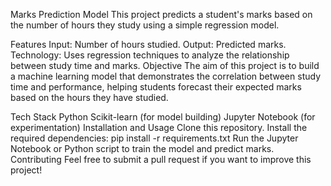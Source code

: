 Marks Prediction Model
This project predicts a student's marks based on the number of hours they study using a simple regression model.

Features
Input: Number of hours studied.
Output: Predicted marks.
Technology: Uses regression techniques to analyze the relationship between study time and marks.
Objective
The aim of this project is to build a machine learning model that demonstrates the correlation between study time and performance, helping students forecast their expected marks based on the hours they have studied.

Tech Stack
Python
Scikit-learn (for model building)
Jupyter Notebook (for experimentation)
Installation and Usage
Clone this repository.
Install the required dependencies: pip install -r requirements.txt
Run the Jupyter Notebook or Python script to train the model and predict marks.
Contributing
Feel free to submit a pull request if you want to improve this project!

